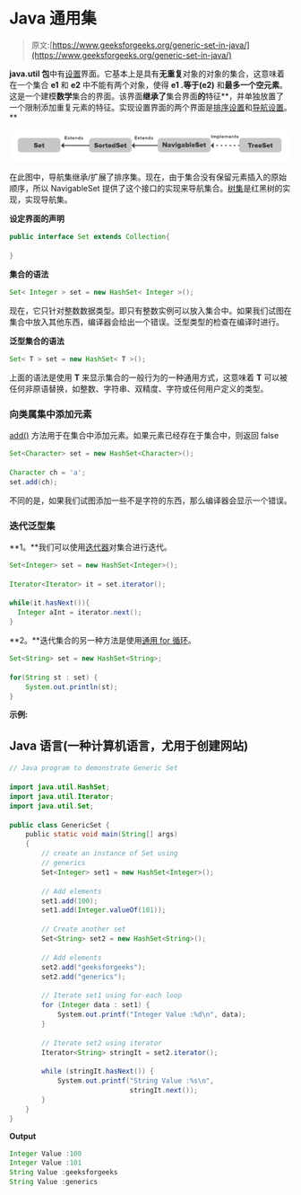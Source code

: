 # Java 通用集

> 原文:[https://www.geeksforgeeks.org/generic-set-in-java/](https://www.geeksforgeeks.org/generic-set-in-java/)

**java.util 包**中有[设置](https://www.geeksforgeeks.org/set-in-java/)界面。它基本上是具有**无重复**对象的对象的集合，这意味着在一个集合 **e1** 和 **e2** 中不能有两个对象，使得 **e1 .等于(e2)** 和**最多一个空元素**。这是一个建模**数学**集合的界面。该界面**继承了**集合界面**的**特征**，并单独放置了一个限制添加重复元素的特征。实现设置界面的两个界面是[排序设置](https://www.geeksforgeeks.org/sortedset-java-examples/)和[导航设置](https://www.geeksforgeeks.org/navigableset-java-examples/)。**

![Generic Set In Java](img/c82baacf195cb0ef187cc6ee2389de53.png)

在此图中，导航集继承/扩展了排序集。现在，由于集合没有保留元素插入的原始顺序，所以 NavigableSet 提供了这个接口的实现来导航集合。[树集](https://www.geeksforgeeks.org/treeset-in-java-with-examples/)是红黑树的实现，实现导航集。

**设定界面的声明**

```java
public interface Set extends Collection{

}

```

**集合的语法**

```java
Set< Integer > set = new HashSet< Integer >();

```

现在，它只针对整数数据类型。即只有整数实例可以放入集合中。如果我们试图在集合中放入其他东西，编译器会给出一个错误。泛型类型的检查在编译时进行。

**泛型集合的语法**

```java
Set< T > set = new HashSet< T >();

```

上面的语法是使用 **T** 来显示集合的一般行为的一种通用方式，这意味着 **T** 可以被任何非原语替换，如整数、字符串、双精度、字符或任何用户定义的类型。

### 向类属集中添加元素

[add()](https://www.geeksforgeeks.org/set-add-method-in-java-with-examples/) 方法用于在集合中添加元素。如果元素已经存在于集合中，则返回 false

```java
Set<Character> set = new HashSet<Character>();

Character ch = 'a';
set.add(ch);

```

不同的是，如果我们试图添加一些不是字符的东西，那么编译器会显示一个错误。

### 迭代泛型集

**1。**我们可以使用[迭代器](https://www.geeksforgeeks.org/iterators-in-java/#Iterator)对集合进行迭代。

```java
Set<Integer> set = new HashSet<Integer>();

Iterator<Iterator> it = set.iterator();

while(it.hasNext()){
  Integer aInt = iterator.next();
}

```

**2。**迭代集合的另一种方法是使用[通用 for 循环](https://www.geeksforgeeks.org/generic-for-loop-in-java/)。

```java
Set<String> set = new HashSet<String>;

for(String st : set) {
    System.out.println(st);
}

```

**示例:**

## Java 语言(一种计算机语言，尤用于创建网站)

```java
// Java program to demonstrate Generic Set

import java.util.HashSet;
import java.util.Iterator;
import java.util.Set;

public class GenericSet {
    public static void main(String[] args)
    {
        // create an instance of Set using
        // generics
        Set<Integer> set1 = new HashSet<Integer>();

        // Add elements
        set1.add(100);
        set1.add(Integer.valueOf(101));

        // Create another set
        Set<String> set2 = new HashSet<String>();

        // Add elements
        set2.add("geeksforgeeks");
        set2.add("generics");

        // Iterate set1 using for-each loop
        for (Integer data : set1) {
            System.out.printf("Integer Value :%d\n", data);
        }

        // Iterate set2 using iterator
        Iterator<String> stringIt = set2.iterator();

        while (stringIt.hasNext()) {
            System.out.printf("String Value :%s\n",
                              stringIt.next());
        }
    }
}
```

**Output**

```java
Integer Value :100
Integer Value :101
String Value :geeksforgeeks
String Value :generics
```
